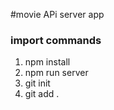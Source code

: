 #movie APi server app


### import commands

1. npm install
2. npm run server
3. git init
4. git add .